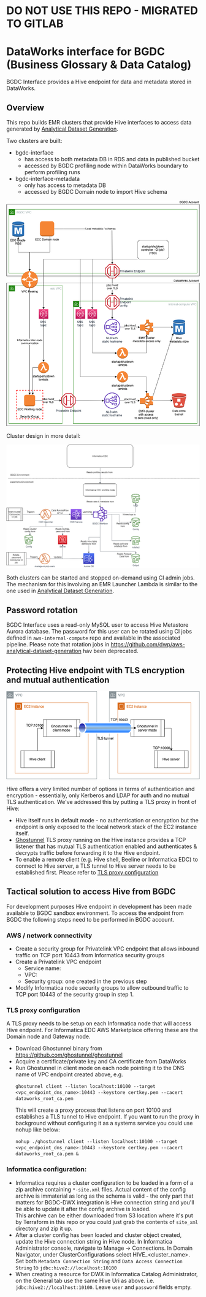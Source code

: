# DO NOT USE THIS REPO - MIGRATED TO GITLAB

# DataWorks interface for BGDC (Business Glossary & Data Catalog)

BGDC Interface provides a Hive endpoint for data and metadata stored in DataWorks.

## Overview

This repo builds EMR clusters that provide Hive interfaces to access data generated by [Analytical Dataset Generation](https://github.com/dwp/aws-analytical-dataset-generation).

Two clusters are built:
* bgdc-interface  
  * has access to both metadata DB in RDS and data in published bucket
  * accessed by BGDC profiling node within DataWorks boundary to perform profiling runs  
* bgdc-interface-metadata
  * only has access to metadata DB
  * accessed by BGDC Domain node to import Hive schema 

![Design overview](docs/bgdc-dwx-design-v3.png)

Cluster design in more detail:

![Cluster overview](docs/overview.png)

Both clusters can be started and stopped on-demand using CI admin jobs. The mechanism for this involving an EMR Launcher Lambda is similar to the one used in [Analytical Dataset Generation](https://github.com/dwp/aws-analytical-dataset-generation).

## Password rotation

BGDC Interface uses a read-only MySQL user to access Hive Metastore Aurora database. The password for this user can be rotated using  CI jobs defined in `aws-internal-compute` repo and available in the associated pipeline. Please note that rotation jobs in https://github.com/dwp/aws-analytical-dataset-generation hav been deprecated.

## Protecting Hive endpoint with TLS encryption and mutual authentication

![TLS proxy diagram](docs/tls-proxy.png)

Hive offers a very limited number of options in terms of authentication and encryption - essentially, only Kerberos and LDAP for auth and no mutual TLS authentication. We've addressed this by putting a TLS proxy in front of Hive:
* Hive itself runs in default mode - no authentication or encryption but the endpoint is only exposed to the local network stack of the EC2 instance itself.
* [Ghostunnel](https://github.com/ghostunnel/ghostunnel) TLS proxy running on the Hive instance provides a TCP listener that has mutual TLS authentication enabled and authenticates & decrypts traffic before forwarding it to the Hive endpoint.
* To enable a remote client (e.g. Hive shell, Beeline or Informatica EDC) to connect to Hive server, a TLS tunnel to Hive server needs to be established first. Please refer to [TLS proxy configuration](#tls-proxy-configuration)


## Tactical solution to access Hive from BGDC

For development purposes Hive endpoint in development has been made available to BGDC sandbox environment. To access the endpoint from BGDC the following steps need to be performed in BGDC account.

### AWS / network connectivity 
* Create a security group for Privatelink VPC endpoint that allows inbound traffic on TCP port 10443 from Informatica security groups
* Create a Privatelink VPC endpoint
  * Service name: <DataWorks Hive Endpoint Services service name>
  * VPC: <name of sandbox VPC>
  * Security group: one created in the previous step
* Modify Informatica node security groups to allow outbound traffic to TCP port 10443 of the security group in step 1.

### <a name="tls-proxy-configuration">TLS proxy configuration</a>
A TLS proxy needs to be setup on each Informatica node that will access Hive endpoint. For Informatica EDC AWS Marketplace offering these are the Domain node and Gateway node.
* Download Ghostunnel binary from https://github.com/ghostunnel/ghostunnel
* Acquire a certificate/private key and CA certificate from DataWorks
* Run Ghostunnel in client mode on each node pointing it to the DNS name of VPC endpoint created above, e.g.
  ```
  ghostunnel client --listen localhost:10100 --target <vpc_endpoint_dns_name>:10443 --keystore certkey.pem --cacert dataworks_root_ca.pem
   ```
   This will create a proxy process that listens on port 10100 and establishes a TLS tunnel to Hive endpoint. 
  If you want to run the proxy in background without configuring it as a systems service you could use nohup like below:
  ```
  nohup ./ghostunnel client --listen localhost:10100 --target <vpc_endpoint_dns_name>:10443 --keystore certkey.pem --cacert dataworks_root_ca.pem &
  ```

### Informatica configuration:
* Informatica requires a cluster configuration to be loaded in a form of a zip archive containing `*-site.xml` files. Actual content of the config archive is immaterial as long as the schema is valid - the only part that matters for BGDC-DWX integration is Hive connection string and you'll be able to update it after the config archive is loaded.  
  This archive can be either downloaded from S3 location where it's put by Terraform in this repo or you could just grab the contents of `site_xml` directory and zip it up.
* After a cluster config has been loaded and cluster object created, update the Hive connection string in Hive node. In Informatica Administrator console, navigate to Manage -> Connections. In Domain Navigator, under ClusterConfigurations select HIVE_<cluster_name>. Set both `Metadata Connection String` and `Data Access Connection String` to `jdbc:hive2://localhost:10100`
* When creating a resource for DWX in Informatica Catalog Administrator, on the General tab use the same Hive Uri as above. i.e. `jdbc:hive2://localhost:10100`. Leave `user` and `password` fields empty.
